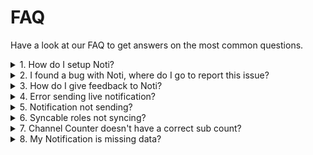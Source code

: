 # FAQ

Have a look at our FAQ to get answers on the most common questions.&#x20;

<details>

<summary> 1. How do I setup Noti?</summary>

It's very simple actually, we have a whole page dedicated in setting up Noti. You can visit it [here](../setup/setup).
<!--[here](../setup/setup/streamer.md). -->

</details>

<details>

<summary>2. I found a bug with Noti, where do I go to report this issue?</summary>

Visit our [Support Server](https://discord.gg/YnA8FtPdmZ) and create a ticket describing the issue you're having. A staff member will get to you as soon as possible.

</details>

<details>

<summary>3. How do I give feedback to Noti?</summary>



Great question! We love feedback from the community. You can submit feedback through by visiting this [link](https://noti.canny.io/feature-requests). Simply fill in the required detail and click "Create Post".\
\
Tip: Submitting a photo or image that represents your feedback will greatly improve our experience with fixing the issue or adding a new feature.

When submitting a suggestion, please keep in mind that it may not always be implemented as it is merely a suggestion. Additionally, please be aware that we are not obligated to give you credit as the original creator if you choose to submit a suggestion. Thank you for your understanding.

</details>

<details>

<summary>4. Error sending live notification?</summary>

If a bot can't send messages to a notification channel, it may be missing permissions. To fix this, add the bot or a relevant role to the channel and ensure they have "view channel" and "send messages" permissions with a green checkmark.

</details>

<details>

<summary>5. Notification not sending?</summary>

Double check it has the /setup in the command list

Make sure the bot has the right permissions. It needs to have the "Send Messages" "Mention everyone/roles" "Read Message History" "Embed links" "Attach files".

</details>

<details>

<summary>6. Syncable roles not syncing?</summary>

In order to sync roles, Noti needs to have the right permissions. \
Make sure the bot has permission to manage roles.\
Make sure the bot has a role above the role that it's granting.

</details>

<details>

<summary>7. Channel Counter doesn't have a correct sub count?</summary>

The subs are counted the day you add the bot; this is to due limited API data provided by Kick

</details>

<details>

<summary>8. My Notification is missing data?</summary>

The reason for this? Noti is getting the data too quickly to get all the data accurately for thumbnail & viewer count only! \
Another reason it can be inaccurate is due to the Kick API having issues.

</details>
